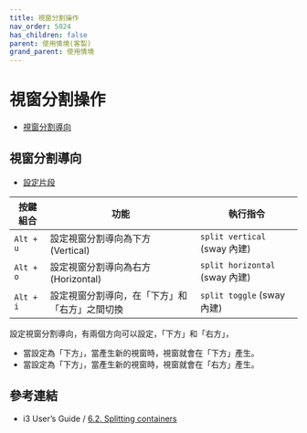 ```yaml
---
title: 視窗分割操作
nav_order: 5024
has_children: false
parent: 使用情境(客製)
grand_parent: 使用情境
---
```



# 視窗分割操作

* [視窗分割導向](#視窗分割導向)

## 視窗分割導向

* [設定片段](https://github.com/samwhelp/note-about-i3wm/blob/gh-pages/_demo/config/i3wm-config/main/config/i3/share/gen/i3wm-gen-rc/Section/Subject/Window/Keybind/Split.conf)

| 按鍵組合  | 功能                                           | 執行指令                     |
| --------- | ---------------------------------------------- | ---------------------------- |
| `Alt + u` | 設定視窗分割導向為下方 (Vertical)              | `split vertical` (sway 內建)   |
| `Alt + o` | 設定視窗分割導向為右方 (Horizontal)            | `split horizontal` (sway 內建) |
| `Alt + i` | 設定視窗分割導向，在「下方」和「右方」之間切換 | `split toggle` (sway 內建)     |

設定視窗分割導向，有兩個方向可以設定，「下方」和「右方」，

* 當設定為「下方」，當產生新的視窗時，視窗就會在「下方」產生。
* 當設定為「下方」，當產生新的視窗時，視窗就會在「右方」產生。

## 參考連結

* i3 User’s Guide / [6.2. Splitting containers](https://i3wm.org/docs/userguide.html#_splitting_containers)
